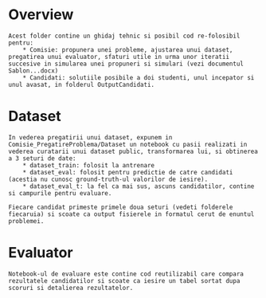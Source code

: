# Overview
    Acest folder contine un ghidaj tehnic si posibil cod re-folosibil pentru:
        * Comisie: propunera unei probleme, ajustarea unui dataset, pregatirea unui evaluator, sfaturi utile in urma unor iteratii succesive in simularea unei propuneri si simulari (vezi documentul Sablon...docx)
        * Candidati: solutiile posibile a doi studenti, unul incepator si unul avasat, in folderul OutputCandidati.
    

# Dataset
    In vederea pregatirii unui dataset, expunem in Comisie_PregatireProblema/Dataset un notebook cu pasii realizati in vederea curatarii unui dataset public, transformarea lui, si obtinerea a 3 seturi de date:
        * dataset_train: folosit la antrenare
        * dataset_eval: folosit pentru predictie de catre candidati (acestia nu cunosc ground-truth-ul valorilor de iesire).
        * dataset_eval_t: la fel ca mai sus, ascuns candidatilor, contine si campurile pentru evaluare.

    Fiecare candidat primeste primele doua seturi (vedeti folderele fiecaruia) si scoate ca output fisierele in formatul cerut de enuntul problemei.

# Evaluator
    Notebook-ul de evaluare este contine cod reutilizabil care compara rezultatele candidatilor si scoate ca iesire un tabel sortat dupa scoruri si detalierea rezultatelor.

